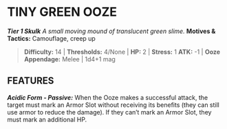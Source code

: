 ﻿---
tags:
  - Adversary
  - Creature
  - Statblock

name: 'TINY GREEN OOZE'
tier: 1
type: Skulk
description: 'A small moving mound of translucent green slime.'
motives_and_tactics: 'Camouflage, creep up'
difficulty: '14'
thresholds: '4/None'
hp: '2'
stress: '1'
atk: '-1'
attack: 'Ooze Appendage'
range: 'Melee'
damage: '1d4+1 mag'
experience:
feats:
- name: 'Acidic Form'
  type: 'Passive'
  text: 'When the Ooze makes a successful attack, the target must mark an Armor Slot without receiving its benefits (they can still use armor to reduce the damage). If they can’t mark an Armor Slot, they must mark an additional HP.'
layout: Daggerheart Adversary
source: srd-adversary
statblock: true
---

# TINY GREEN OOZE

***Tier 1 Skulk***
*A small moving mound of translucent green slime.*
**Motives & Tactics:** Camouflage, creep up

> **Difficulty:** 14 | **Thresholds:** 4/None | **HP:** 2 | **Stress:** 1
> **ATK:** -1 | **Ooze Appendage:** Melee | 1d4+1 mag  

## FEATURES

***Acidic Form - Passive:*** When the Ooze makes a successful attack, the target must mark an Armor Slot without receiving its benefits (they can still use armor to reduce the damage). If they can’t mark an Armor Slot, they must mark an additional HP.
